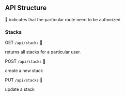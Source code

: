 ## API Structure

🔑 indicates that the particular route need to be authorized

### Stacks
GET `/api/stacks` 🔑

returns all stacks for a particular user.

POST `/api/stacks` 🔑

create a new stack

PUT `/api/stacks` 🔑

update a stack
